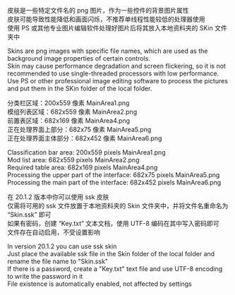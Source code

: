皮肤是一些特定文件名的 png 图片，作为一些控件的背景图片属性  
皮肤可能导致性能降低和画面闪烁，不推荐单线程性能较低的处理器使用  
使用 PS 或其他专业图片编辑软件处理好图片后将其放入本地资料夹的 SKin 文件夹中

Skins are png images with specific file names, which are used as the background image properties of certain controls.  
Skin may cause performance degradation and screen flickering, so it is not recommended to use single-threaded processors with low performance.  
Use PS or other professional image editing software to process the pictures and put them in the SKin folder of the local folder.

分类栏区域：200x559 像素 MainArea1.png  
模组列表区域：682x559 像素 MainArea2.png  
前置表区域：682x169 像素 MainArea4.png  
正在处理界面上部分：682x75 像素 MainArea5.png  
正在处理界面主体部分：682x452 像素 MainArea6.png

Classification bar area: 200x559 pixels MainArea1.png  
Mod list area: 682x559 pixels MainArea2.png  
Required table area: 682x169 pixels MainArea4.png  
Processing the upper part of the interface: 682x75 pixels MainArea5.png  
Processing the main part of the interface: 682x452 pixels MainArea6.png

在 20.1.2 版本中你可以使用 ssk 皮肤  
仅需将可用的 ssk 文件放置于本地资料夹的 Skin 文件夹中，并将文件名重命名为 “Skin.ssk” 即可  
如果有密码，创建 “Key.txt” 文本文档，使用 UTF-8 编码在其中写入密码即可  
文件存在自动启用，不受设置影响

In version 20.1.2 you can use ssk skin  
Just place the available ssk file in the Skin folder of the local folder and rename the file name to "Skin.ssk"  
If there is a password, create a "Key.txt" text file and use UTF-8 encoding to write the password in it  
File existence is automatically enabled, not affected by settings
